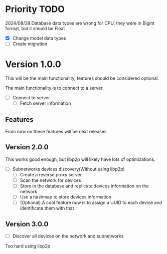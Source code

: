 # Priority TODO

2024/08/28
Database data types are wrong for CPU, they were in Bigint format, but it should be Float
- [x] Change model data types
- [ ] Create migration

# Version 1.0.0

This will be the main functionality, features should be considered optional.

The main functionality is to connect to a server.

- [ ] Connect to server
    - [ ] Fetch server information

## Features

From now on these features will be next releases

## Version 2.0.0

This works good enough, but libp2p will likely have lots of optimizations.

- [ ] Subnetworks devices discovery(Without using libp2p)
    - [ ] Create a reverse proxy server
    - [ ] Scan the network for devices
    - [ ] Store in the database and replicate devices information on the network
    - [ ] Use a hashmap to store devices information
    - [ ] (Optional) A cool feature now is to assign a UUID to each device and identificate them with that

## Version 3.0.0

- [ ] Discover all devices on the network and subnetworks

Too hard using libp2p

